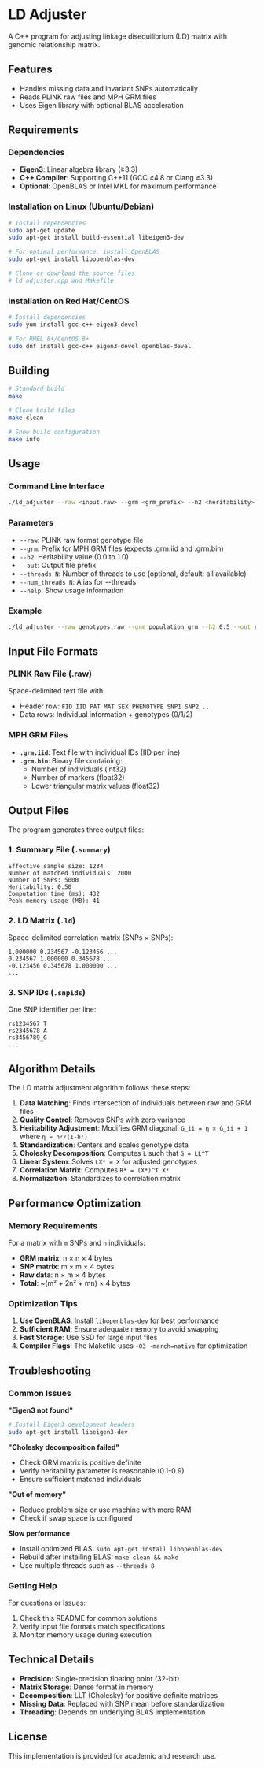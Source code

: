 # LD Adjuster

A C++ program for adjusting linkage disequilibrium (LD) matrix with genomic relationship matrix.

## Features

- Handles missing data and invariant SNPs automatically
- Reads PLINK raw files and MPH GRM files
- Uses Eigen library with optional BLAS acceleration

## Requirements

### Dependencies
- **Eigen3**: Linear algebra library (≥3.3)
- **C++ Compiler**: Supporting C++11 (GCC ≥4.8 or Clang ≥3.3)
- **Optional**: OpenBLAS or Intel MKL for maximum performance

### Installation on Linux (Ubuntu/Debian)
```bash
# Install dependencies
sudo apt-get update
sudo apt-get install build-essential libeigen3-dev

# For optimal performance, install OpenBLAS
sudo apt-get install libopenblas-dev

# Clone or download the source files
# ld_adjuster.cpp and Makefile
```

### Installation on Red Hat/CentOS
```bash
# Install dependencies
sudo yum install gcc-c++ eigen3-devel

# For RHEL 8+/CentOS 8+
sudo dnf install gcc-c++ eigen3-devel openblas-devel
```

## Building

```bash
# Standard build
make

# Clean build files
make clean

# Show build configuration
make info
```

## Usage

### Command Line Interface
```bash
./ld_adjuster --raw <input.raw> --grm <grm_prefix> --h2 <heritability> --out <output_prefix> [--threads N]
```

### Parameters
- `--raw`: PLINK raw format genotype file
- `--grm`: Prefix for MPH GRM files (expects .grm.iid and .grm.bin)
- `--h2`: Heritability value (0.0 to 1.0)
- `--out`: Output file prefix
- `--threads N`: Number of threads to use (optional, default: all available)
- `--num_threads N`: Alias for --threads
- `--help`: Show usage information

### Example
```bash
./ld_adjuster --raw genotypes.raw --grm population_grm --h2 0.5 --out results --threads 8
```

## Input File Formats

### PLINK Raw File (.raw)
Space-delimited text file with:
- Header row: `FID IID PAT MAT SEX PHENOTYPE SNP1 SNP2 ...`
- Data rows: Individual information + genotypes (0/1/2)

### MPH GRM Files
- **`.grm.iid`**: Text file with individual IDs (IID per line)
- **`.grm.bin`**: Binary file containing:
  - Number of individuals (int32)
  - Number of markers (float32)
  - Lower triangular matrix values (float32)

## Output Files

The program generates three output files:

### 1. Summary File (`.summary`)
```
Effective sample size: 1234
Number of matched individuals: 2000
Number of SNPs: 5000
Heritability: 0.50
Computation time (ms): 432
Peak memory usage (MB): 41
```

### 2. LD Matrix (`.ld`)
Space-delimited correlation matrix (SNPs × SNPs):
```
1.000000 0.234567 -0.123456 ...
0.234567 1.000000 0.345678 ...
-0.123456 0.345678 1.000000 ...
...
```

### 3. SNP IDs (`.snpids`)
One SNP identifier per line:
```
rs1234567_T
rs2345678_A
rs3456789_G
...
```

## Algorithm Details

The LD matrix adjustment algorithm follows these steps:

1. **Data Matching**: Finds intersection of individuals between raw and GRM files
2. **Quality Control**: Removes SNPs with zero variance
3. **Heritability Adjustment**: Modifies GRM diagonal: `G_ii = η × G_ii + 1` where `η = h²/(1-h²)`
4. **Standardization**: Centers and scales genotype data
5. **Cholesky Decomposition**: Computes `L` such that `G = LL^T`
6. **Linear System**: Solves `LX* = X` for adjusted genotypes
7. **Correlation Matrix**: Computes `R* = (X*)^T X*`
8. **Normalization**: Standardizes to correlation matrix

## Performance Optimization

### Memory Requirements
For a matrix with `m` SNPs and `n` individuals:
- **GRM matrix**: n × n × 4 bytes
- **SNP matrix**: m × m × 4 bytes  
- **Raw data**: n × m × 4 bytes
- **Total**: ~(m² + 2n² + mn) × 4 bytes

### Optimization Tips
1. **Use OpenBLAS**: Install `libopenblas-dev` for best performance
2. **Sufficient RAM**: Ensure adequate memory to avoid swapping
3. **Fast Storage**: Use SSD for large input files
4. **Compiler Flags**: The Makefile uses `-O3 -march=native` for optimization

## Troubleshooting

### Common Issues

**"Eigen3 not found"**
```bash
# Install Eigen3 development headers
sudo apt-get install libeigen3-dev
```

**"Cholesky decomposition failed"**
- Check GRM matrix is positive definite
- Verify heritability parameter is reasonable (0.1-0.9)
- Ensure sufficient matched individuals

**"Out of memory"**
- Reduce problem size or use machine with more RAM
- Check if swap space is configured

**Slow performance**
- Install optimized BLAS: `sudo apt-get install libopenblas-dev`
- Rebuild after installing BLAS: `make clean && make`
- Use multiple threads such as `--threads 8`

### Getting Help

For questions or issues:
1. Check this README for common solutions
2. Verify input file formats match specifications
3. Monitor memory usage during execution

## Technical Details

- **Precision**: Single-precision floating point (32-bit)
- **Matrix Storage**: Dense format in memory
- **Decomposition**: LLT (Cholesky) for positive definite matrices
- **Missing Data**: Replaced with SNP mean before standardization
- **Threading**: Depends on underlying BLAS implementation

## License

This implementation is provided for academic and research use.

